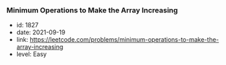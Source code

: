 ### Minimum Operations to Make the Array Increasing

* id: 1827
* date: 2021-09-19
* link: https://leetcode.com/problems/minimum-operations-to-make-the-array-increasing
* level: Easy
